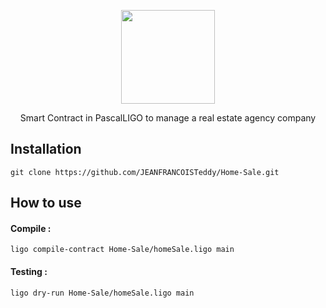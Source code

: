 <p align="center">
    <img src="https://image.noelshack.com/fichiers/2021/05/1/1612177094-45f1b4ea-0f53-4b06-b048-05a6a6cca972-200x200.png" width="150">
    <p align="center">
    Smart Contract in PascalLIGO to manage a real estate agency company
    </p>
</p>

## Installation

```
git clone https://github.com/JEANFRANCOISTeddy/Home-Sale.git
```

## How to use
#### Compile :
``` ligo compile-contract Home-Sale/homeSale.ligo main ```
#### Testing :
``` ligo dry-run Home-Sale/homeSale.ligo main ```
